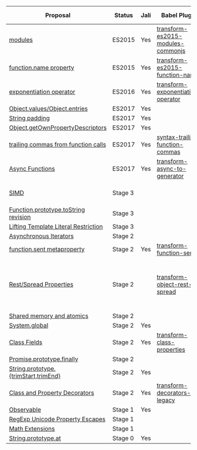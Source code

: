 | Proposal                             | Status      | Jali | Babel Plugin                        | Babel Preset   | Comment                                                 |
|--------------------------------------|-------------|:----:|-------------------------------------|----------------|---------------------------------------------------------|
| [modules][1]                         | ES2015      | Yes  | [transform-es2015-modules-commonjs] | [es2015-node6]<br>[node6] |                                              |
| [function.name property][2]          | ES2015      | Yes  | [transform-es2015-function-name]    | [es2015-node6] | V6 Some behind flag                                     |
| [exponentiation operator][3]         | ES2016      | Yes  | [transform-exponentiation-operator] | [es2016]       |                                                         |
| [Object.values/Object.entries][4]    | ES2017      | Yes  |                                     |                | core.js                                                 |
| [String padding][5]                  | ES2017      | Yes  |                                     |                | core.js                                                 |
| [Object.getOwnPropertyDescriptors][6]| ES2017      | Yes  |                                     |                | core.js                                                 |
| [trailing commas from function calls][9]| ES2017   | Yes  | [syntax-trailing-function-commas]   | [node6]        |                                                         |
| [Async Functions][8]                 | ES2017      | Yes  | [transform-async-to-generator]      |                |                                                         |
| [SIMD][7]                            | Stage 3     |      |                                     |                | Not included.<br>Can use polyfill.                      |
| [Function.prototype.toString revision][10]| Stage 3|      |                                     |                | ???                                                     |
| [Lifting Template Literal Restriction][24]| Stage 3|      |                                     |                | ???                                                     |
| [Asynchronous Iterators][11]         | Stage 2     |      |                                     |                | Nope.                                                   |
| [function.sent metaproperty][12]     | Stage 2     | Yes  | [transform-function-sent]           |                |                                                         |
| [Rest/Spread Properties][13]         | Stage 2     |      | [transform-object-rest-spread]      |                | "Not enabled since it uses the<br>destructuring transform not needed in Node6" |
| [Shared memory and atomics][14]      | Stage 2     |      |                                     |                | Nope.                                                   |
| [System.global][15]                  | Stage 2     | Yes  |                                     |                | core.js                                                 |
| [Class Fields][20]                   | Stage 2     | Yes  | [transform-class-properties]        |                |                                                         |
| [Promise.prototype.finally][16]      | Stage 2     |      |                                     |                |                                                         |
| [String.prototype.{trimStart,trimEnd}][17]| Stage 2| Yes  |                                     |                | core.js                                                 |
| [Class and Property Decorators][18]  | Stage 2     | Yes  | [transform-decorators-legacy]       |                | Already in typescript.                                  |
| [Observable][19]                     | Stage 1     | Yes  |                                     |                | core.js                                                 |
| [RegExp Unicode Property Escapes][23]| Stage 1     |      |                                     |                |                                                         |
| [Math Extensions][22]                | Stage 1     |      |                                     |                |                                                         |
| [String.prototype.at][21]            | Stage 0     | Yes  |                                     |                | core.js                                                 |


[1]:  http://www.ecma-international.org/ecma-262/6.0/#sec-modules
[2]:  http://www.ecma-international.org/ecma-262/6.0/#sec-setfunctionname
[3]:  https://github.com/rwaldron/exponentiation-operator
[4]:  https://github.com/tc39/proposal-object-values-entries
[5]:  https://github.com/tc39/proposal-string-pad-start-end
[6]:  https://github.com/ljharb/proposal-object-getownpropertydescriptors
[7]:  https://docs.google.com/presentation/d/1MY9NHrHmL7ma7C8dyNXvmYNNGgVmmxXk8ZIiQtPlfH4/edit?usp=sharing
[8]:  https://github.com/tc39/ecmascript-asyncawait
[9]:  https://jeffmo.github.io/es-trailing-function-commas/
[10]: https://tc39.github.io/Function-prototype-toString-revision
[11]: https://github.com/tc39/proposal-async-iteration
[12]: https://github.com/allenwb/ESideas/blob/master/Generator%20metaproperty.md
[13]: https://github.com/sebmarkbage/ecmascript-rest-spread
[14]: https://github.com/tc39/ecmascript_sharedmem
[15]: https://github.com/tc39/proposal-global
[16]: https://github.com/ljharb/proposal-promise-finally
[17]: https://github.com/sebmarkbage/ecmascript-string-left-right-trim
[18]: https://github.com/wycats/javascript-decorators/blob/master/README.md
[19]: https://github.com/zenparsing/es-observable
[20]: https://github.com/jeffmo/es-class-fields-and-static-properties
[21]: https://github.com/mathiasbynens/String.prototype.at
[22]: https://github.com/rwaldron/proposal-math-extensions
[23]: https://github.com/mathiasbynens/es-regex-unicode-property-escapes
[24]: https://github.com/disnet/template-literal-revision

[transform-es2015-modules-commonjs]: https://babeljs.io/docs/plugins/transform-es2015-modules-commonjs/
[transform-es2015-function-name]:    https://babeljs.io/docs/plugins/transform-es2015-function-name/
[transform-exponentiation-operator]: https://babeljs.io/docs/plugins/transform-exponentiation-operator/
[transform-async-to-generator]:      http://babeljs.io/docs/plugins/transform-async-to-generator/
[syntax-trailing-function-commas]:   https://babeljs.io/docs/plugins/syntax-trailing-function-commas/
[transform-function-sent]:           https://www.npmjs.com/package/babel-plugin-transform-function-sent
[transform-object-rest-spread]:      https://babeljs.io/docs/plugins/transform-object-rest-spread/
[transform-decorators-legacy]:       https://babeljs.io/docs/plugins/transform-decorators/
[transform-class-properties]:        https://babeljs.io/docs/plugins/transform-class-properties/

[es2015-node6]: https://www.npmjs.com/package/babel-preset-es2015-node6
[node6]:        https://www.npmjs.com/package/babel-preset-node6
